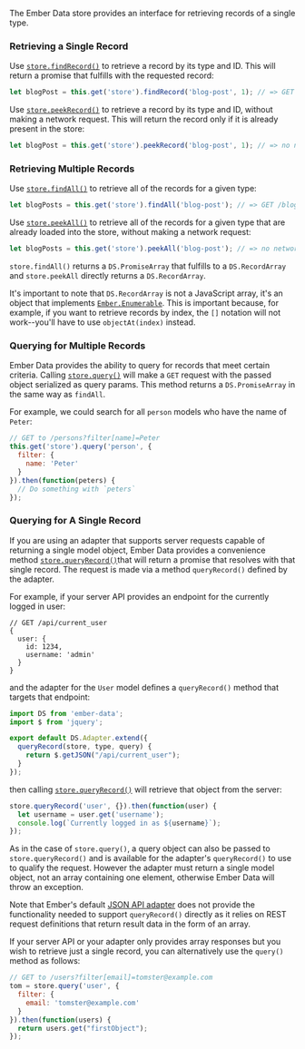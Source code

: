 The Ember Data store provides an interface for retrieving records of a single type.

### Retrieving a Single Record

Use [`store.findRecord()`](https://api.emberjs.com/ember-data/2.17/classes/DS.Store/methods/findRecord?anchor=findRecord) to retrieve a record by its type and ID.
This will return a promise that fulfills with the requested record:

```javascript
let blogPost = this.get('store').findRecord('blog-post', 1); // => GET /blog-posts/1
```

Use [`store.peekRecord()`](https://api.emberjs.com/ember-data/2.17/classes/DS.Store/methods/findRecord?anchor=peekRecord) to retrieve a record by its type and ID, without making a network request.
This will return the record only if it is already present in the store:

```javascript
let blogPost = this.get('store').peekRecord('blog-post', 1); // => no network request
```

### Retrieving Multiple Records

Use [`store.findAll()`](https://api.emberjs.com/ember-data/2.17/classes/DS.Store/methods/findAll?anchor=findAll) to retrieve all of the records for a given type:

```javascript
let blogPosts = this.get('store').findAll('blog-post'); // => GET /blog-posts
```

Use [`store.peekAll()`](https://api.emberjs.com/data/classes/DS.Store.html#method_peekAll) to retrieve all of the records for a given type that are already loaded into the store, without making a network request:

```javascript
let blogPosts = this.get('store').peekAll('blog-post'); // => no network request
```

`store.findAll()` returns a `DS.PromiseArray` that fulfills to a `DS.RecordArray` and `store.peekAll` directly returns a `DS.RecordArray`.

It's important to note that `DS.RecordArray` is not a JavaScript array, it's an object that implements [`Ember.Enumerable`](https://api.emberjs.com/classes/Ember.Enumerable.html).
This is important because, for example, if you want to retrieve records by index,
the `[]` notation will not work--you'll have to use `objectAt(index)` instead.

### Querying for Multiple Records

Ember Data provides the ability to query for records that meet certain criteria.
Calling [`store.query()`](https://api.emberjs.com/ember-data/2.17/classes/DS.Store/methods/query?anchor=query) will make a `GET` request with the passed object serialized as query params.
This method returns a `DS.PromiseArray` in the same way as `findAll`.

For example, we could search for all `person` models who have the name of
`Peter`:

```javascript
// GET to /persons?filter[name]=Peter
this.get('store').query('person', {
  filter: {
    name: 'Peter'
  }
}).then(function(peters) {
  // Do something with `peters`
});
```

### Querying for A Single Record

If you are using an adapter that supports server requests capable of returning a single model object,
Ember Data provides a convenience method [`store.queryRecord()`](https://api.emberjs.com/ember-data/2.17/classes/DS.Store/methods/query?anchor=queryRecord)that will return a promise that resolves with that single record.
The request is made via a method `queryRecord()` defined by the adapter.

For example, if your server API provides an endpoint for the currently logged in user:

```text
// GET /api/current_user
{
  user: {
    id: 1234,
    username: 'admin'
  }
}
```

and the adapter for the `User` model defines a `queryRecord()` method that targets that endpoint:

```javascript {data-filename=app/adapters/user.js}
import DS from 'ember-data';
import $ from 'jquery';

export default DS.Adapter.extend({
  queryRecord(store, type, query) {
    return $.getJSON("/api/current_user");
  }
});
```

then calling [`store.queryRecord()`](https://api.emberjs.com/ember-data/2.17/classes/DS.Store/methods/query?anchor=queryRecord) will retrieve that object from the server:

```javascript
store.queryRecord('user', {}).then(function(user) {
  let username = user.get('username');
  console.log(`Currently logged in as ${username}`);
});
```

As in the case of `store.query()`, a query object can also be passed to `store.queryRecord()` and is available for the adapter's `queryRecord()` to use to qualify the request.
However the adapter must return a single model object, not an array containing one element,
otherwise Ember Data will throw an exception.

Note that Ember's default [JSON API adapter](https://api.emberjs.com/ember-data/2.17/classes/DS.JSONAPIAdapter) does not provide the functionality needed to support `queryRecord()` directly as it relies on REST request definitions that return result data in the form of an array.

If your server API or your adapter only provides array responses but you wish to retrieve just a single record, you can alternatively use the `query()` method as follows:

```javascript
// GET to /users?filter[email]=tomster@example.com
tom = store.query('user', {
  filter: {
    email: 'tomster@example.com'
  }
}).then(function(users) {
  return users.get("firstObject");
});
```

<!-- eof - needed for pages that end in a code block  -->
